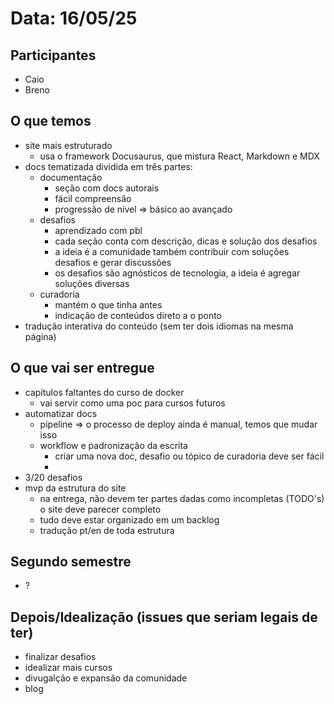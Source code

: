 # Data: 16/05/25

## Participantes
- Caio
- Breno

## O que temos
- site mais estruturado
    - usa o framework Docusaurus, que mistura React, Markdown e MDX
- docs tematizada dividida em três partes:
    - documentação
        - seção com docs autorais
        - fácil compreensão
        - progressão de nível => básico ao avançado
    - desafios
        - aprendizado com pbl
        - cada seção conta com descrição, dicas e solução dos desafios
        - a ideia é a comunidade também contribuir com soluções desafios e gerar discussões
        - os desafios são agnósticos de tecnologia, a ideia é agregar soluções diversas
    - curadoria
        - mantém o que tinha antes
        - indicação de conteúdos direto a o ponto
- tradução interativa do conteúdo (sem ter dois idiomas na mesma página)

## O que vai ser entregue
- capítulos faltantes do curso de docker
    - vai servir como uma poc para cursos futuros
- automatizar docs
    - pipeline => o processo de deploy ainda é manual, temos que mudar isso
    - workflow e padronização da escrita
        - criar uma nova doc, desafio ou tópico de curadoria deve ser fácil
        - 
- 3/20 desafios 
- mvp da estrutura do site
    - na entrega, não devem ter partes dadas como incompletas (TODO's) o site deve parecer completo
    - tudo deve estar organizado em um backlog
    - tradução pt/en de toda estrutura

## Segundo semestre
- ?

## Depois/Idealização (issues que seriam legais de ter)
- finalizar desafios
- idealizar mais cursos
- divugalção e expansão da comunidade
- blog
